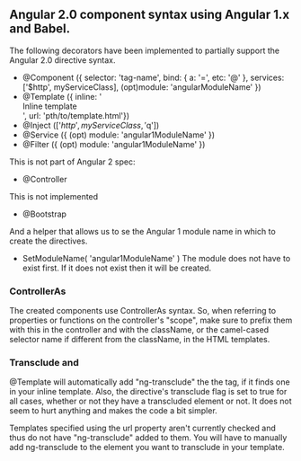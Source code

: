 ## Angular 2.0 component syntax using Angular 1.x and Babel.

The following decorators have been implemented to partially support the Angular 2.0 directive syntax.

- @Component ({ selector: 'tag-name', bind: { a: '=', etc: '@' }, services: ['$http', myServiceClass], (opt)module: 'angularModuleName' })
- @Template ({ inline: '<div>Inline template</div>', url: 'pth/to/template.html'})
- @Inject (['$http', myServiceClass, '$q'])
- @Service ({ (opt) module: 'angular1ModuleName' })
- @Filter ({ (opt) module: 'angular1ModuleName' })

This is not part of Angular 2 spec:
- @Controller

This is not implemented
- @Bootstrap

And a helper that allows us to se the Angular 1 module name in which to create the directives.

- SetModuleName( 'angular1ModuleName' )
The module does not have to exist first. If it does not exist then it will be created.

### ControllerAs
The created components use ControllerAs syntax. So, when referring to properties or functions on the controller's "scope", make sure to prefix them with this in the controller and with the className, or the camel-cased selector name if different from the className, in the HTML templates.
  
### Transclude and <content></content>
@Template will automatically add "ng-transclude" the the <component> tag, if it finds one in your inline template. Also, the directive's transclude flag is set to true for all cases, whether or not they have a transcluded element or not. It does not seem to hurt anything and makes the code a bit simpler.

Templates specified using the url property aren't currently checked and thus do not have "ng-transclude" added to them. You will have to manually add ng-transclude to the element you want to transclude in your template.